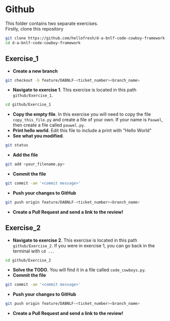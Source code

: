 # Github
This folder contains two separate exercises.  
Firstly, clone this repository
```sh
git clone https://github.com/hellofresh/d-a-bnlf-code-cowboy-framework
cd d-a-bnlf-code-cowboy-framework
```

## Exercise_1
- **Create a new branch**
```sh
git checkout -b feature/DABNLF-<ticket_number><branch_name>
```
- **Navigate to exercise 1**. This exercise is located in this path `github/Exercise_1`.
```sh
cd github/Exercise_1
```
- **Copy the empty file**. In this exercise you will need to copy the file `copy_this_file.py` and create a file of your own. If your name is `Pauwel`, then create a file called `pauwel.py`.  
- **Print hello world**. Edit this file to include a print with "Hello World"
- **See what you modified**.
```sh
git status
```
- **Add the file**
```sh
git add <your_filename.py>
```
- **Commit the file**
```sh
git commit -am '<commit message>'
```
- **Push your changes to GitHub**
```sh 
git push origin feature/DABNLF-<ticket_number><branch_name>
```
- **Create a Pull Request and send a link to the review!**


## Exercise_2
- **Navigate to exercise 2**. This exercise is located in this path `github/Exercise_2`. If you were in exercise 1, you can go back in the terminal with `cd ..`.
```sh
cd github/Exercise_2
```
- **Solve the TODO**. You will find it in a file called `code_cowboys.py`.
- **Commit the file**
```sh
git commit -am '<commit message>'
```
- **Push your changes to GitHub**
```sh 
git push origin feature/DABNLF-<ticket_number><branch_name>
```
- **Create a Pull Request and send a link to the review!**
